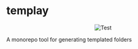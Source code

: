 # templay

<p align="center">
  <img alt="Test" src="https://github.com/Korazza/templay/actions/workflows/test.yml/badge.svg">
</p>

A monorepo tool for generating templated folders
